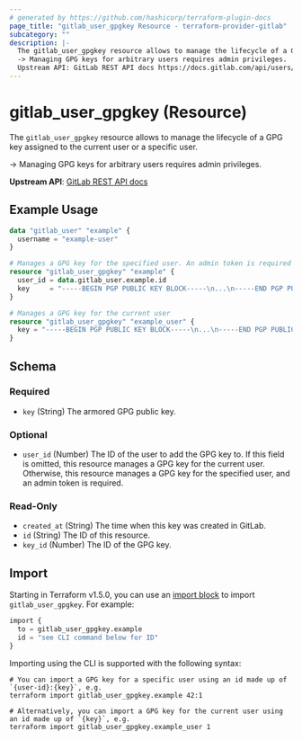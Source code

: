 ```yaml
---
# generated by https://github.com/hashicorp/terraform-plugin-docs
page_title: "gitlab_user_gpgkey Resource - terraform-provider-gitlab"
subcategory: ""
description: |-
  The gitlab_user_gpgkey resource allows to manage the lifecycle of a GPG key assigned to the current user or a specific user.
  -> Managing GPG keys for arbitrary users requires admin privileges.
  Upstream API: GitLab REST API docs https://docs.gitlab.com/api/users/#get-a-specific-gpg-key
---
```


# gitlab_user_gpgkey (Resource)

The `gitlab_user_gpgkey` resource allows to manage the lifecycle of a GPG key assigned to the current user or a specific user.
		
-> Managing GPG keys for arbitrary users requires admin privileges.

**Upstream API**: [GitLab REST API docs](https://docs.gitlab.com/api/users/#get-a-specific-gpg-key)

## Example Usage

```terraform
data "gitlab_user" "example" {
  username = "example-user"
}

# Manages a GPG key for the specified user. An admin token is required if `user_id` is specified.
resource "gitlab_user_gpgkey" "example" {
  user_id = data.gitlab_user.example.id
  key     = "-----BEGIN PGP PUBLIC KEY BLOCK-----\n...\n-----END PGP PUBLIC KEY BLOCK-----"
}

# Manages a GPG key for the current user
resource "gitlab_user_gpgkey" "example_user" {
  key = "-----BEGIN PGP PUBLIC KEY BLOCK-----\n...\n-----END PGP PUBLIC KEY BLOCK-----"
}
```

<!-- schema generated by tfplugindocs -->
## Schema

### Required

- `key` (String) The armored GPG public key.

### Optional

- `user_id` (Number) The ID of the user to add the GPG key to. If this field is omitted, this resource manages a GPG key for the current user. Otherwise, this resource manages a GPG key for the specified user, and an admin token is required.

### Read-Only

- `created_at` (String) The time when this key was created in GitLab.
- `id` (String) The ID of this resource.
- `key_id` (Number) The ID of the GPG key.

## Import

Starting in Terraform v1.5.0, you can use an [import block](https://developer.hashicorp.com/terraform/language/import) to import `gitlab_user_gpgkey`. For example:

```terraform
import {
  to = gitlab_user_gpgkey.example
  id = "see CLI command below for ID"
}
```

Importing using the CLI is supported with the following syntax:

```shell
# You can import a GPG key for a specific user using an id made up of `{user-id}:{key}`, e.g.
terraform import gitlab_user_gpgkey.example 42:1

# Alternatively, you can import a GPG key for the current user using an id made up of `{key}`, e.g.
terraform import gitlab_user_gpgkey.example_user 1
```
